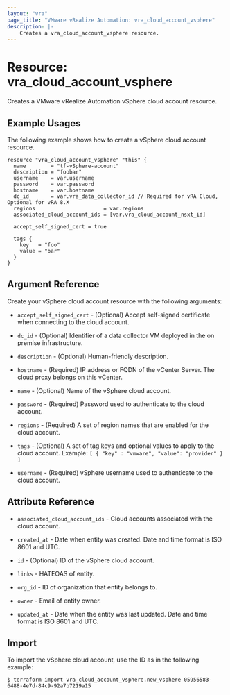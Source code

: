 ```yaml
---
layout: "vra"
page_title: "VMware vRealize Automation: vra_cloud_account_vsphere"
description: |-
    Creates a vra_cloud_account_vsphere resource.
---
```


# Resource: vra\_cloud\_account\_vsphere

Creates a VMware vRealize Automation vSphere cloud account resource.

## Example Usages

The following example shows how to create a vSphere cloud account resource.

```hcl
resource "vra_cloud_account_vsphere" "this" {
  name        = "tf-vSphere-account"
  description = "foobar"
  username    = var.username
  password    = var.password
  hostname    = var.hostname
  dc_id       = var.vra_data_collector_id // Required for vRA Cloud, Optional for vRA 8.X
  regions                      = var.regions
  associated_cloud_account_ids = [var.vra_cloud_account_nsxt_id]

  accept_self_signed_cert = true

  tags {
    key   = "foo"
    value = "bar"
  }
}
```

## Argument Reference

Create your vSphere cloud account resource with the following arguments:

* `accept_self_signed_cert` - (Optional) Accept self-signed certificate when connecting to the cloud account.

* `dc_id` - (Optional) Identifier of a data collector VM deployed in the on premise infrastructure.

* `description` - (Optional) Human-friendly description.

* `hostname` - (Required) IP address or FQDN of the vCenter Server. The cloud proxy belongs on this vCenter.

* `name` - (Optional) Name of the vSphere cloud account.

* `password` - (Required) Password used to authenticate to the cloud account.

* `regions` - (Required) A set of region names that are enabled for the cloud account.

* `tags` - (Optional) A set of tag keys and optional values to apply to the cloud account.
Example: `[ { "key" : "vmware", "value": "provider" } ]`

* `username` - (Required) vSphere username used to authenticate to the cloud account.

## Attribute Reference

* `associated_cloud_account_ids` - Cloud accounts associated with the cloud account.

* `created_at` - Date when  entity was created. Date and time format is ISO 8601 and UTC.

* `id` - (Optional) ID of the vSphere cloud account.

* `links` - HATEOAS of entity.

* `org_id` - ID of organization that entity belongs to.

* `owner` - Email of entity owner.

* `updated_at` - Date when the entity was last updated. Date and time format is ISO 8601 and UTC.


## Import

To import the vSphere cloud account, use the ID as in the following example:

`$ terraform import vra_cloud_account_vsphere.new_vsphere 05956583-6488-4e7d-84c9-92a7b7219a15`
